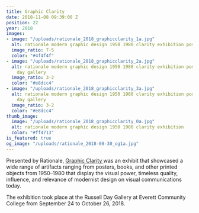 ```yaml
---
title: Graphic Clarity
date: 2018-11-08 09:39:00 Z
position: 22
year: 2018
images:
- image: "/uploads/rationale_2018_graphicclarity_1a.jpg"
  alt: rationale modern graphic design 1950 1980 clarity exhibition poster
  image_ratio: 7-5
  color: "#4f4f4f"
- image: "/uploads/rationale_2018_graphicclarity_2a.jpg"
  alt: rationale modern graphic design 1950 1980 clarity exhibition posters russell
    day gallery
  image_ratio: 3-2
  color: "#e8dcc4"
- image: "/uploads/rationale_2018_graphicclarity_3a.jpg"
  alt: rationale modern graphic design 1950 1980 clarity exhibition posters russell
    day gallery
  image_ratio: 3-2
  color: "#e8dcc4"
thumb_image:
  image: "/uploads/rationale_2018_graphicclarity_0a.jpg"
  alt: rationale modern graphic design 1950 1980 clarity exhibition
  color: "#ff4713"
is_featured: true
og_image: "/uploads/rationale_2018-08-30_og1a.jpg"
---
```


Presented by Rationale, [Graphic Clarity ](https://www.everettcc.edu/gallery)was an exhibit that showcased a wide range of artifacts ranging from posters, books, and other printed objects from 1950–1980 that display the visual power, timeless quality, influence, and relevance of modernist design on visual communications today.

The exhibition took place at the Russell Day Gallery at Everett Community College from September 24 to October 26, 2018.